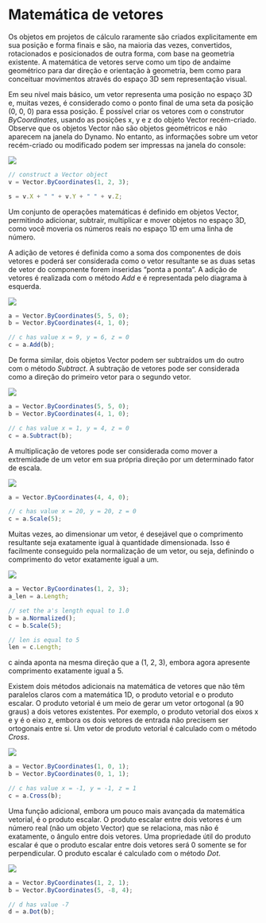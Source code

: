 # Matemática de vetores

Os objetos em projetos de cálculo raramente são criados explicitamente em sua posição e forma finais e são, na maioria das vezes, convertidos, rotacionados e posicionados de outra forma, com base na geometria existente. A matemática de vetores serve como um tipo de andaime geométrico para dar direção e orientação à geometria, bem como para conceituar movimentos através do espaço 3D sem representação visual.

Em seu nível mais básico, um vetor representa uma posição no espaço 3D e, muitas vezes, é considerado como o ponto final de uma seta da posição (0, 0, 0) para essa posição. É possível criar os vetores com o construtor *ByCoordinates*, usando as posições x, y e z do objeto Vector recém-criado. Observe que os objetos Vector não são objetos geométricos e não aparecem na janela do Dynamo. No entanto, as informações sobre um vetor recém-criado ou modificado podem ser impressas na janela do console:

![](images/12-3/VectorMath_01.png)

```js
// construct a Vector object
v = Vector.ByCoordinates(1, 2, 3);

s = v.X + " " + v.Y + " " + v.Z;
```

Um conjunto de operações matemáticas é definido em objetos Vector, permitindo adicionar, subtrair, multiplicar e mover objetos no espaço 3D, como você moveria os números reais no espaço 1D em uma linha de número.

A adição de vetores é definida como a soma dos componentes de dois vetores e poderá ser considerada como o vetor resultante se as duas setas de vetor do componente forem inseridas “ponta a ponta”. A adição de vetores é realizada com o método *Add* e é representada pelo diagrama à esquerda.

![](images/12-3/VectorMath_02.png)

```js
a = Vector.ByCoordinates(5, 5, 0);
b = Vector.ByCoordinates(4, 1, 0);

// c has value x = 9, y = 6, z = 0
c = a.Add(b);
```

De forma similar, dois objetos Vector podem ser subtraídos um do outro com o método *Subtract*. A subtração de vetores pode ser considerada como a direção do primeiro vetor para o segundo vetor.

![](images/12-3/VectorMath_03.png)

```js
a = Vector.ByCoordinates(5, 5, 0);
b = Vector.ByCoordinates(4, 1, 0);

// c has value x = 1, y = 4, z = 0
c = a.Subtract(b);
```

A multiplicação de vetores pode ser considerada como mover a extremidade de um vetor em sua própria direção por um determinado fator de escala.

![](images/12-3/VectorMath_04.png)

```js
a = Vector.ByCoordinates(4, 4, 0);

// c has value x = 20, y = 20, z = 0
c = a.Scale(5);
```

Muitas vezes, ao dimensionar um vetor, é desejável que o comprimento resultante seja exatamente igual à quantidade dimensionada. Isso é facilmente conseguido pela normalização de um vetor, ou seja, definindo o comprimento do vetor exatamente igual a um.

![](images/12-3/VectorMath_05.png)

```js
a = Vector.ByCoordinates(1, 2, 3);
a_len = a.Length;

// set the a's length equal to 1.0
b = a.Normalized();
c = b.Scale(5);

// len is equal to 5
len = c.Length;
```

c ainda aponta na mesma direção que a (1, 2, 3), embora agora apresente comprimento exatamente igual a 5.

Existem dois métodos adicionais na matemática de vetores que não têm paralelos claros com a matemática 1D, o produto vetorial e o produto escalar. O produto vetorial é um meio de gerar um vetor ortogonal (a 90 graus) a dois vetores existentes. Por exemplo, o produto vetorial dos eixos x e y é o eixo z, embora os dois vetores de entrada não precisem ser ortogonais entre si. Um vetor de produto vetorial é calculado com o método *Cross*.

![](images/12-3/VectorMath_06.png)

```js
a = Vector.ByCoordinates(1, 0, 1);
b = Vector.ByCoordinates(0, 1, 1);

// c has value x = -1, y = -1, z = 1
c = a.Cross(b);
```

Uma função adicional, embora um pouco mais avançada da matemática vetorial, é o produto escalar. O produto escalar entre dois vetores é um número real (não um objeto Vector) que se relaciona, mas não é exatamente, o ângulo entre dois vetores. Uma propriedade útil do produto escalar é que o produto escalar entre dois vetores será 0 somente se for perpendicular. O produto escalar é calculado com o método *Dot*.

![](images/12-3/VectorMath_07.png)

```js
a = Vector.ByCoordinates(1, 2, 1);
b = Vector.ByCoordinates(5, -8, 4);

// d has value -7
d = a.Dot(b);
```

